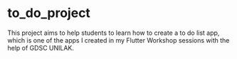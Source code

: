 # to_do_project

This project aims to help students to learn how to create a to do list app, which is one of the apps I created in my Flutter Workshop sessions with the help of GDSC UNILAK.
